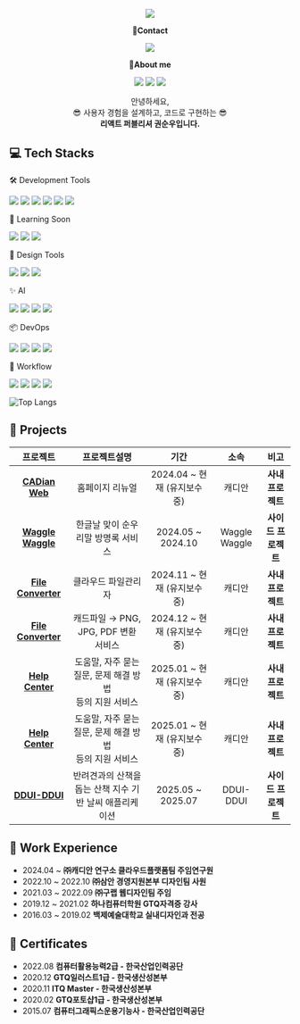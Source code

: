 <!-- header -->
<p align='center'>
  <img src="https://capsule-render.vercel.app/api?type=waving&color=ACBCFF&fontColor=0F1035&height=240&section=header&text=Welcome+to+soonupy's+Github!👋&fontSize=32"/>
</p>

<!-- Contact badge -->
<p align='center'><strong>📧Contact</strong></p>
<p align='center'>
  <!-- Mail -->
  <a href="mailto:soonupy@naver.com"><img src="https://img.shields.io/badge/soonupy97@naver.com-%2303C75A?style=flat-square&logo=naver&logoColor=white"/></a>
</p>
<!-- About me badge -->
<p align='center'><strong>👋About me</strong></p>
<p align='center'>
  <!-- Portfolio -->
  <a href="https://www.notion.so/215d8b3c5b6e803a9388edcb55d864b1"><img src="https://img.shields.io/badge/Notion-000000?style=flat-square&logo=notion&logoColor=white"/></a>
  <!-- Tistory -->
  <a href="https://happybplus.tistory.com/"><img src="https://img.shields.io/badge/Tech Blog-000000?style=flat-square&logo=tistory&logoColor=white"/></a>
  <!-- Instagram -->
  <a href="https://www.instagram.com/soonupy?igsh=Ym9wMHVhdHFkbmlw&utm_source=qr"><img src="https://img.shields.io/badge/instagram-E4405F?style=flat-square&logo=instagram&logoColor=white"/></a>
</p>

<!-- 소개글 -->
<p align="center">
  안녕하세요,<br>
  😎 사용자 경험을 설계하고, 코드로 구현하는 😎<br>
  <strong>리액트 퍼블리셔 권순우입니다. </strong>
</p>

<!-- 기술 스택 -->
## 💻 Tech Stacks
<!-- Frontend -->

<!-- Using Tools -->
🛠️ Development Tools
<p>
  <img src="https://img.shields.io/badge/HTML5-E34F26?style=flat-square&logo=html5&logoColor=white"/>
  <img src="https://img.shields.io/badge/JavaScript-F7DF1E?style=flat-square&logo=javascript&logoColor=white"/>
  <img src="https://img.shields.io/badge/TypeScript-3178C6?style=flat-square&logo=typescript&logoColor=white"/>
  <img src="https://img.shields.io/badge/React-61DAFB?style=flat-square&logo=react&logoColor=white"/>
  <img src="https://img.shields.io/badge/CSS-1572B6?style=flat-square&logo=css3&logoColor=white"/>
  <img src="https://img.shields.io/badge/SCSS-CC6699?style=flat-square&logo=sass&logoColor=white"/>
</p>

<!-- Todo Tools -->
🌱 Learning Soon
<p>
  <img src="https://img.shields.io/badge/Next.js-000000?style=flat-square&logo=nextdotjs&logoColor=white"/>
  <img src="https://img.shields.io/badge/Tailwind CSS-06B6D4?style=flat-square&logo=tailwindcss&logoColor=white"/>
  <img src="https://img.shields.io/badge/React_Native-20232A?style=flat-square&logo=react&logoColor=61DAFB"/>
</p>

<!-- Design Tools -->
🎨 Design Tools
<p>
  <img src="https://img.shields.io/badge/Figma-F24E1E?style=flat-square&logo=figma&logoColor=white"/>
  <img src="https://img.shields.io/badge/Photoshop-31A8FF?style=flat-square&logo=adobe&logoColor=white"/>
  <img src="https://img.shields.io/badge/Illustrator-FF9A00?style=flat-square&logo=adobeillustrator&logoColor=white"/>
</p>

<!-- AI Tools -->
✨ AI
<p>
  <img src="https://img.shields.io/badge/Cursor%20AI-27272A?style=flat&logoColor=white"/>
  <img src="https://img.shields.io/badge/ChatGPT-10A37F?style=flat&logo=openai&logoColor=white"/>
  <img src="https://img.shields.io/badge/Gemini%20AI-4285F4?style=flat&logo=google&logoColor=white"/>
  <img src="https://img.shields.io/badge/Claude%20AI-FF6F00?style=flat&logo=anthropic&logoColor=white"/>
</p>

<!-- ETC Tools -->
📦 DevOps
<p>
  <img src="https://img.shields.io/badge/Git-F05032?style=flat-square&logo=git&logoColor=white"/>
  <img src="https://img.shields.io/badge/GitHub-181717?style=flat-square&logo=github&logoColor=white"/>
  <img src="https://img.shields.io/badge/GitLab-FC6D26?style=flat-square&logo=gitlab&logoColor=white"/>
  <img src="https://img.shields.io/badge/Sourcetree-0052CC?style=flat&logo=sourcetree&logoColor=white"/>
</p>

🧩 Workflow
<p>
  <img src="https://img.shields.io/badge/Jira-0053CC?style=flat-square&logo=jira&logoColor=white"/>
  <img src="https://img.shields.io/badge/Slack-4A154B?style=flat&logo=slack&logoColor=white"/>
  <img src="https://img.shields.io/badge/Notion-000000?style=flat-square&logo=notion&logoColor=white"/>
  <img src="https://img.shields.io/badge/NAVER%20Works-03C75A?style=flat&logo=naver&logoColor=white"/>
</p>


<!-- 사용한 언어 순위 카드 -->
<!-- ![Top Langs](https://github-readme-stats.vercel.app/api/top-langs/?username=soonupy&layout=compact&theme=algolia) -->
![Top Langs](https://github-readme-stats.vercel.app/api/top-langs/?username=soonupy&layout=compact&theme=dark&langs_count=10)


<!-- GitHub Stats Card -->
<!--  [![SeungAh-Yoo99's GitHub stats](https://github-readme-stats.vercel.app/api?username=SeungAh-Yoo99&show_icons=true&theme=tokyonight)](https://github.com/SeungAh-Yoo99/github-readme-stats) -->

<!-- 프로젝트 -->
## 💾 Projects
|프로젝트|프로젝트설명|기간|소속|비고|
|:---:|:---:|:---:|:---:|:---:|
|<strong>[CADian Web](https://converter.cadian.com/)<strong>|홈페이지 리뉴얼|2024.04 ~ 현재 (유지보수 중)|캐디안|<strong>사내 프로젝트<strong>|
|<strong>[Waggle Waggle](https://wagglewaggle.netlify.app/)<strong>|한글날 맞이 순우리말 방명록 서비스|2024.05 ~ 2024.10|Waggle Waggle|<strong>사이드 프로젝트<strong>|
|<strong>[File Converter](https://file.cadian.com/)<strong>|클라우드 파일관리자|2024.11 ~ 현재 (유지보수 중)|캐디안|<strong>사내 프로젝트<strong>|
|<strong>[File Converter](https://converter.cadian.com/)<strong>|캐드파일 → PNG, JPG, PDF 변환 서비스|2024.12 ~ 현재 (유지보수 중)|캐디안|<strong>사내 프로젝트<strong>|
|<strong>[Help Center](https://help.cadian.com/ko/)<strong>|도움말, 자주 묻는 질문, 문제 해결 방법 <br> 등의 지원 서비스|2025.01 ~ 현재 (유지보수 중)|캐디안|<strong>사내 프로젝트<strong>|
|<strong>[Help Center](https://help.cadian.com/ko/)<strong>|도움말, 자주 묻는 질문, 문제 해결 방법 <br> 등의 지원 서비스|2025.01 ~ 현재 (유지보수 중)|캐디안|<strong>사내 프로젝트<strong>|
|<strong>[DDUI-DDUI](https://www.dduiddui.kr/)<strong>|반려견과의 산책을 돕는 산책 지수 기반 날씨 애플리케이션|2025.05 ~ 2025.07|DDUI-DDUI|<strong>사이드 프로젝트<strong>|

<!-- 경험 -->
## 🏃 Work Experience
<ul>
  <li>2024.04 ~ <strong>㈜캐디안 연구소 클라우드플랫폼팀 주임연구원</strong></li>
  <li>2022.10 ~ 2022.10 <strong>㈜삼안 경영지원본부 디자인팀 사원</strong></li>
  <li>2021.03 ~ 2022.09 <strong>㈜구랩 웹디자인팀 주임</strong></li>
  <li>2019.12 ~ 2021.02 <strong>하나컴퓨터학원 GTQ자격증 강사</strong></li>
  <li>2016.03 ~ 2019.02 <strong>백제예술대학교 실내디자인과 전공</strong></li>
</ul>

<!-- 자격증 -->
## 📜 Certificates
<ul>
  <li>2022.08 <strong>컴퓨터활용능력2급 - 한국산업인력공단</strong></li>
  <li>2020.12 <strong>GTQ일러스트1급 - 한국생산성본부</strong></li>
  <li>2020.11 <strong>ITQ Master - 한국생산성본부</strong></li>
  <li>2020.02 <strong>GTQ포토샵1급 - 한국생산성본부</strong></li>
  <li>2015.07 <strong>컴퓨터그래픽스운용기능사 - 한국산업인력공단</strong></li>
</ul>

